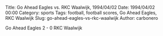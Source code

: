 Title: Go Ahead Eagles vs. RKC Waalwijk, 1994/04/02
Date: 1994/04/02 00:00
Category: sports
Tags: football, football scores, Go Ahead Eagles, RKC Waalwijk
Slug: go-ahead-eagles-vs-rkc-waalwijk
Author: carbonero


Go Ahead Eagles 2 - 0 RKC Waalwijk
